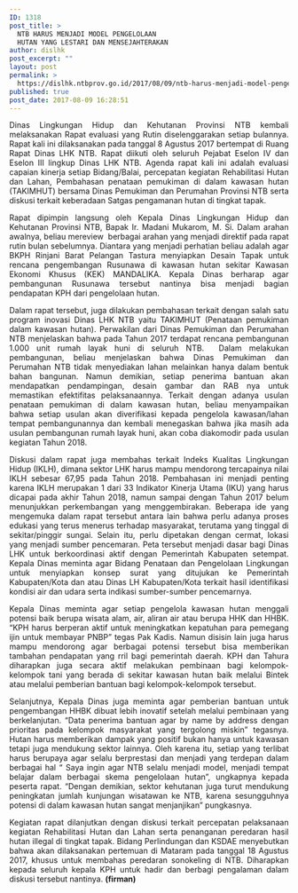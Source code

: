 ```yaml
---
ID: 1318
post_title: >
  NTB HARUS MENJADI MODEL PENGELOLAAN
  HUTAN YANG LESTARI DAN MENSEJAHTERAKAN
author: dislhk
post_excerpt: ""
layout: post
permalink: >
  https://dislhk.ntbprov.go.id/2017/08/09/ntb-harus-menjadi-model-pengelolaan-hutan-yang-lestari-dan-mensejahterakan/
published: true
post_date: 2017-08-09 16:28:51
---
```

<p style="text-align: justify;">Dinas Lingkungan Hidup dan Kehutanan Provinsi NTB kembali melaksanakan Rapat evaluasi yang Rutin diselenggarakan setiap bulannya. Rapat kali ini dilaksanakan pada tanggal 8 Agustus 2017 bertempat di Ruang Rapat Dinas LHK NTB. Rapat diikuti oleh seluruh Pejabat Eselon IV dan Eselon III lingkup Dinas LHK NTB. Agenda rapat kali ini adalah evaluasi capaian kinerja setiap Bidang/Balai, percepatan kegiatan Rehabilitasi Hutan dan Lahan, Pembahasan penataan pemukiman di dalam kawasan hutan (TAKIMHUT) bersama Dinas Pemukiman dan Perumahan Provinsi NTB serta diskusi terkait keberadaan Satgas pengamanan hutan di tingkat tapak.</p>
<p style="text-align: justify;">Rapat dipimpin langsung oleh Kepala Dinas Lingkungan Hidup dan Kehutanan Provinsi NTB, Bapak Ir. Madani Mukarom, M. Si. Dalam arahan awalnya, beliau mereview &nbsp;berbagai arahan yang menjadi direktif pada rapat rutin bulan sebelumnya. Diantara yang menjadi perhatian beliau adalah agar BKPH Rinjani Barat Pelangan Tastura menyiapkan Desain Tapak untuk rencana pengembangan Rusunawa di kawasan hutan sekitar Kawasan Ekonomi Khusus (KEK) MANDALIKA. Kepala Dinas berharap agar pembangunan Rusunawa tersebut nantinya bisa menjadi bagian pendapatan KPH dari pengelolaan hutan.</p>
<p style="text-align: justify;">Dalam rapat tersebut, juga dilakukan pembahasan terkait dengan salah satu program inovasi Dinas LHK NTB yaitu TAKIMHUT (Penataan pemukiman dalam kawasan hutan). Perwakilan dari Dinas Pemukiman dan Perumahan NTB menjelaskan bahwa pada Tahun 2017 terdapat rencana pembangunan 1.000 unit rumah layak huni di seluruh NTB. &nbsp;Dalam melakukan pembangunan, beliau menjelaskan bahwa Dinas Pemukiman dan Perumahan NTB tidak menyediakan lahan melainkan hanya dalam bentuk bahan bangunan. Namun demikian, setiap penerima bantuan akan mendapatkan pendampingan, desain gambar dan RAB nya untuk memastikan efektifitas pelaksanaannya. Terkait dengan adanya usulan penataan pemukiman di dalam kawasan hutan, beliau menyampaikan bahwa setiap usulan akan diverifikasi kepada pengelola kawasan/lahan tempat pembangunannya dan kembali menegaskan bahwa jika masih ada usulan pembangunan rumah layak huni, akan coba diakomodir pada usulan kegiatan Tahun 2018.</p>
<p style="text-align: justify;">Diskusi dalam rapat juga membahas terkait Indeks Kualitas Lingkungan Hidup (IKLH), dimana sektor LHK harus mampu mendorong tercapainya nilai IKLH sebesar 67,95 pada Tahun 2018. Pembahasan ini menjadi penting karena IKLH merupakan 1 dari 33 Indikator Kinerja Utama (IKU) yang harus dicapai pada akhir Tahun 2018, namun sampai dengan Tahun 2017 belum menunjukkan perkembangan yang menggembirakan. Beberapa ide yang mengemuka dalam rapat tersebut antara lain bahwa perlu adanya proses edukasi yang terus menerus terhadap masyarakat, terutama yang tinggal di sekitar/pinggir sungai. Selain itu, perlu dipetakan dengan cermat, lokasi yang menjadi sumber pencemaran. Peta tersebut menjadi dasar bagi Dinas LHK untuk berkoordinasi aktif dengan Pemerintah Kabupaten setempat. Kepala Dinas meminta agar Bidang Penataan dan Pengelolaan Lingkungan untuk menyiapkan konsep surat yang ditujukan ke Pemerintah Kabupaten/Kota dan atau Dinas LH Kabupaten/Kota terkait hasil identifikasi kondisi air dan udara serta indikasi sumber-sumber pencemarnya.</p>
<p style="text-align: justify;">Kepala Dinas meminta agar setiap pengelola kawasan hutan menggali potensi baik berupa wisata alam, air, aliran air atau berupa HHK dan HHBK. “KPH harus berperan aktif untuk meningkatkan kepatuhan para pemegang ijin untuk membayar PNBP” tegas Pak Kadis. Namun disisin lain juga harus mampu mendorong agar berbagai potensi tersebut bisa memberikan tambahan pendapatan yang rril bagi pemerintah daerah. KPH dan Tahura diharapkan juga secara aktif melakukan pembinaan bagi kelompok-kelompok tani yang berada di sekitar kawasan hutan baik melalui Bintek atau melalui pemberian bantuan bagi kelompok-kelompok tersebut.</p>
<p style="text-align: justify;">Selanjutnya, Kepala Dinas juga meminta agar pemberian bantuan untuk pengembangan HHBK dibuat lebih inovatif setelah melalui pembinaan yang berkelanjutan. “Data penerima bantuan agar by name by address dengan prioritas pada kelompok masyarakat yang tergolong miskin” tegasnya. Hutan harus memberikan dampak yang positif bukan hanya untuk kawasan tetapi juga mendukung sektor lainnya. Oleh karena itu, setiap yang terlibat harus berupaya agar selalu berprestasi dan menjadi yang terdepan dalam berbagai hal “ Saya ingin agar NTB selalu menjadi model, menjadi tempat belajar dalam berbagai skema pengelolaan hutan”, ungkapnya kepada peserta rapat. “Dengan demikian, sektor kehutanan juga turut mendukung peningkatan jumlah kunjungan wisatawan ke NTB, karena sesungguhnya potensi di dalam kawasan hutan sangat menjanjikan” pungkasnya.</p>
<p style="text-align: justify;">Kegiatan rapat dilanjutkan dengan diskusi terkait percepatan pelaksanaan kegiatan Rehabilitasi Hutan dan Lahan serta penanganan peredaran hasil hutan illegal di tingkat tapak. Bidang Perlindungan dan KSDAE menyebutkan bahwa akan dilaksanakan pertemuan di Mataram pada tanggal 18 Agustus 2017, khusus untuk membahas peredaran sonokeling di NTB. Diharapkan kepada seluruh kepala KPH untuk hadir dan berbagi pengalaman dalam diskusi tersebut nantinya. <strong>(firman)</strong></p>